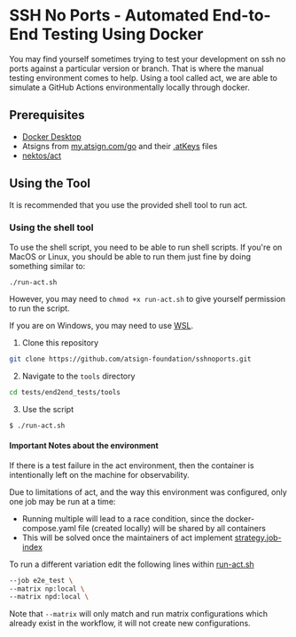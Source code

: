 # SSH No Ports - Automated End-to-End Testing Using Docker

You may find yourself sometimes trying to test your development on ssh no ports against a particular version or branch. That is where the manual testing environment comes to help. Using a tool called act, we are able to simulate a GitHub Actions environmentally locally through docker.

## Prerequisites

- [Docker Desktop](https://www.docker.com/products/docker-desktop/)
- Atsigns from [my.atsign.com/go](https://my.atsign.com/go) and their [.atKeys](https://www.youtube.com/watch?v=tDqrLKSKes8) files
- [nektos/act](https://github.com/nektos/act)

## Using the Tool

It is recommended that you use the provided shell tool to run act.

### Using the shell tool

To use the shell script, you need to be able to run shell scripts. If you're on MacOS or Linux, you should be able to run them just fine by doing something similar to:

```
./run-act.sh
```

However, you may need to `chmod +x run-act.sh` to give yourself permission to run the script.

If you are on Windows, you may need to use [WSL]().

1. Clone this repository

```sh
git clone https://github.com/atsign-foundation/sshnoports.git
```

2. Navigate to the `tools` directory

```sh
cd tests/end2end_tests/tools
```

3. Use the script

```sh
$ ./run-act.sh
```

#### Important Notes about the environment

If there is a test failure in the act environment, then the container is intentionally left on the machine for observability.


Due to limitations of act, and the way this environment was configured, only one job may be run at a time:
  - Running multiple will lead to a race condition, since the docker-compose.yaml file (created locally) will be shared by all containers
  - This will be solved once the maintainers of act implement [strategy.job-index](https://github.com/nektos/act/issues/1975)


To run a different variation edit the following lines within [run-act.sh](./run-act.sh)
```sh
--job e2e_test \
--matrix np:local \
--matrix npd:local \
```
Note that `--matrix` will only match and run matrix configurations which already exist in the workflow, it will not create new configurations.